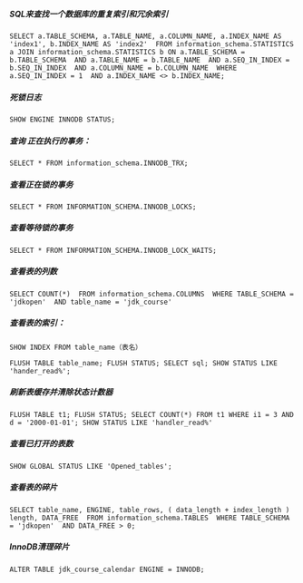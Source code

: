 ##### SQL来查找一个数据库的重复索引和冗余索引
`SELECT
	a.TABLE_SCHEMA,
	a.TABLE_NAME,
	a.COLUMN_NAME,
	a.INDEX_NAME AS 'index1',
	b.INDEX_NAME AS 'index2' 
FROM
	information_schema.STATISTICS a
	JOIN information_schema.STATISTICS b ON a.TABLE_SCHEMA = b.TABLE_SCHEMA 
	AND a.TABLE_NAME = b.TABLE_NAME 
	AND a.SEQ_IN_INDEX = b.SEQ_IN_INDEX 
	AND a.COLUMN_NAME = b.COLUMN_NAME 
WHERE
	a.SEQ_IN_INDEX = 1 
	AND a.INDEX_NAME <> b.INDEX_NAME;`
	
##### 死锁日志	
`SHOW ENGINE INNODB STATUS;`

##### 查询 正在执行的事务：
`SELECT * FROM information_schema.INNODB_TRX;`

##### 查看正在锁的事务
`SELECT * FROM INFORMATION_SCHEMA.INNODB_LOCKS;`

##### 查看等待锁的事务
`SELECT * FROM INFORMATION_SCHEMA.INNODB_LOCK_WAITS;`

##### 查看表的列数
`SELECT
 	COUNT(*) 
 FROM
 	information_schema.COLUMNS 
 WHERE
 	TABLE_SCHEMA = 'jdkopen' 
 	AND table_name = 'jdk_course'`
 	
 	
##### 查看表的索引：
`SHOW INDEX FROM table_name（表名）`

`
FLUSH TABLE table_name;
FLUSH STATUS;
SELECT sql;
SHOW STATUS LIKE 'hander_read%';
`

##### 刷新表缓存并清除状态计数器
`FLUSH TABLE t1;
 FLUSH STATUS;
 SELECT COUNT(*) FROM t1 WHERE i1 = 3 AND d = '2000-01-01';
 SHOW STATUS LIKE 'handler_read%'`
 
 ##### 查看已打开的表数
 `SHOW GLOBAL STATUS LIKE 'Opened_tables';`
 
 ##### 查看表的碎片
 `SELECT
  	table_name,
  	ENGINE,
  	table_rows,
  	( data_length + index_length ) length,
  	DATA_FREE 
  FROM
  	information_schema.TABLES 
  WHERE
  	TABLE_SCHEMA = 'jdkopen' 
  	AND DATA_FREE > 0;`
  	
  ##### InnoDB清理碎片
  `ALTER TABLE jdk_course_calendar ENGINE = INNODB;`
  